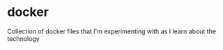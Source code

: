 docker
======

Collection of docker files that I'm experimenting with as I learn about the technology
